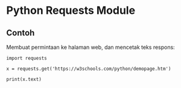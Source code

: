 # Python Requests Module

## Contoh

Membuat permintaan ke halaman web, dan mencetak teks respons:
```
import requests

x = requests.get('https://w3schools.com/python/demopage.htm')

print(x.text)
```
